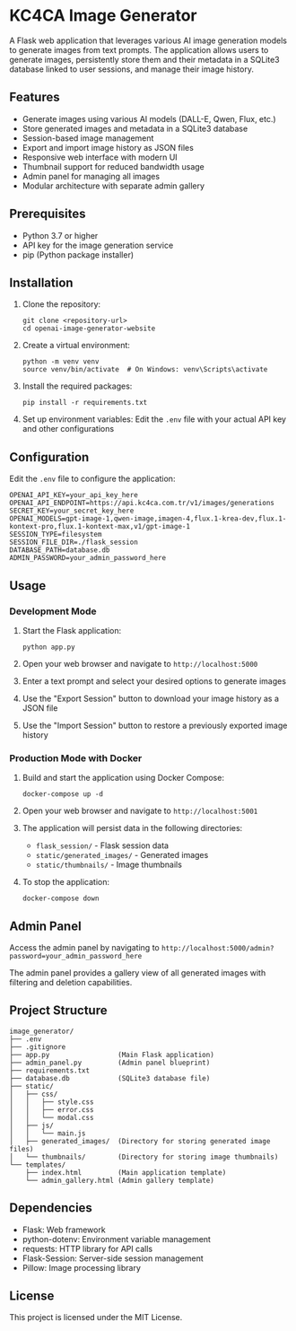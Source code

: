# KC4CA Image Generator

A Flask web application that leverages various AI image generation models to generate images from text prompts. The application allows users to generate images, persistently store them and their metadata in a SQLite3 database linked to user sessions, and manage their image history.

## Features

- Generate images using various AI models (DALL-E, Qwen, Flux, etc.)
- Store generated images and metadata in a SQLite3 database
- Session-based image management
- Export and import image history as JSON files
- Responsive web interface with modern UI
- Thumbnail support for reduced bandwidth usage
- Admin panel for managing all images
- Modular architecture with separate admin gallery

## Prerequisites

- Python 3.7 or higher
- API key for the image generation service
- pip (Python package installer)

## Installation

1. Clone the repository:
   ```
   git clone <repository-url>
   cd openai-image-generator-website
   ```

2. Create a virtual environment:
   ```
   python -m venv venv
   source venv/bin/activate  # On Windows: venv\Scripts\activate
   ```

3. Install the required packages:
   ```
   pip install -r requirements.txt
   ```

4. Set up environment variables:
   Edit the `.env` file with your actual API key and other configurations

## Configuration

Edit the `.env` file to configure the application:

```env
OPENAI_API_KEY=your_api_key_here
OPENAI_API_ENDPOINT=https://api.kc4ca.com.tr/v1/images/generations
SECRET_KEY=your_secret_key_here
OPENAI_MODELS=gpt-image-1,qwen-image,imagen-4,flux.1-krea-dev,flux.1-kontext-pro,flux.1-kontext-max,v1/gpt-image-1
SESSION_TYPE=filesystem
SESSION_FILE_DIR=./flask_session
DATABASE_PATH=database.db
ADMIN_PASSWORD=your_admin_password_here
```

## Usage

### Development Mode

1. Start the Flask application:
   ```
   python app.py
   ```

2. Open your web browser and navigate to `http://localhost:5000`

3. Enter a text prompt and select your desired options to generate images

4. Use the "Export Session" button to download your image history as a JSON file

5. Use the "Import Session" button to restore a previously exported image history

### Production Mode with Docker

1. Build and start the application using Docker Compose:
   ```
   docker-compose up -d
   ```

2. Open your web browser and navigate to `http://localhost:5001`

3. The application will persist data in the following directories:
   - `flask_session/` - Flask session data
   - `static/generated_images/` - Generated images
   - `static/thumbnails/` - Image thumbnails

4. To stop the application:
   ```
   docker-compose down
   ```

## Admin Panel

Access the admin panel by navigating to `http://localhost:5000/admin?password=your_admin_password_here`

The admin panel provides a gallery view of all generated images with filtering and deletion capabilities.

## Project Structure

```
image_generator/
├── .env
├── .gitignore
├── app.py                 (Main Flask application)
├── admin_panel.py         (Admin panel blueprint)
├── requirements.txt
├── database.db            (SQLite3 database file)
├── static/
│   ├── css/
│   │   ├── style.css
│   │   ├── error.css
│   │   └── modal.css
│   ├── js/
│   │   └── main.js
│   ├── generated_images/  (Directory for storing generated image files)
│   └── thumbnails/        (Directory for storing image thumbnails)
└── templates/
    ├── index.html         (Main application template)
    └── admin_gallery.html (Admin gallery template)
```

## Dependencies

- Flask: Web framework
- python-dotenv: Environment variable management
- requests: HTTP library for API calls
- Flask-Session: Server-side session management
- Pillow: Image processing library

## License

This project is licensed under the MIT License.
